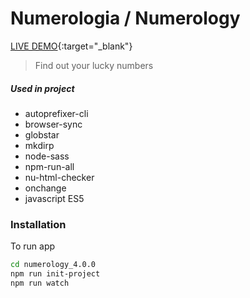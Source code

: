 # Numerologia / Numerology

[LIVE DEMO](https://numerologia.netlify.app/){:target="_blank"}

> Find out your lucky numbers
##### Used in project
- autoprefixer-cli
- browser-sync
- globstar
- mkdirp
- node-sass
- npm-run-all
- nu-html-checker
- onchange
- javascript ES5


### Installation


To run app
```sh
cd numerology_4.0.0
npm run init-project
npm run watch
```
